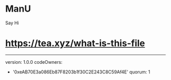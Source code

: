 # ManU
Say Hi
# https://tea.xyz/what-is-this-file
---
version: 1.0.0
codeOwners:
  - '0xeAB70E3a086Eb87F8203b1f30C2E243C8C59Af4E'
quorum: 1
